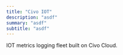 ```yaml
---
title: "Civo IOT"
description: "asdf"
summary: "asdf"
subtitle: "asdf"
---
```


IOT metrics logging fleet built on Civo Cloud.